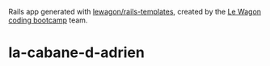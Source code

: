Rails app generated with [lewagon/rails-templates](https://github.com/lewagon/rails-templates), created by the [Le Wagon coding bootcamp](https://www.lewagon.com) team.
# la-cabane-d-adrien
